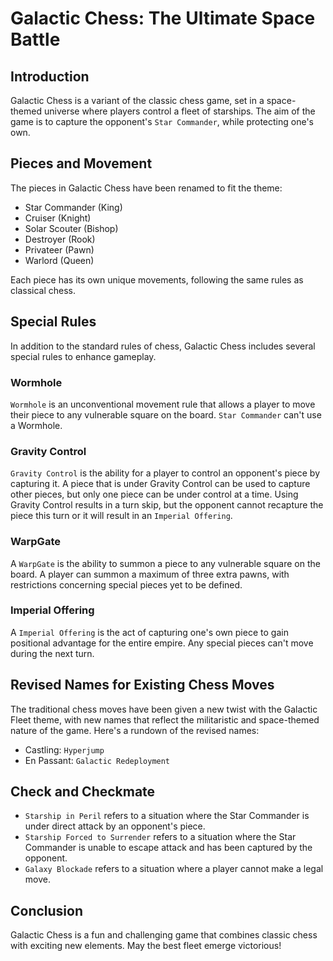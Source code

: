 # Galactic Chess: The Ultimate Space Battle

## Introduction
Galactic Chess is a variant of the classic chess game, set in a space-themed universe where players control a fleet of starships. The aim of the game is to capture the opponent's `Star Commander`, while protecting one's own. 

## Pieces and Movement
The pieces in Galactic Chess have been renamed to fit the theme: 
- Star Commander (King)
- Cruiser (Knight)
- Solar Scouter (Bishop)
- Destroyer (Rook)
- Privateer (Pawn)
- Warlord (Queen)

Each piece has its own unique movements, following the same rules as classical chess.

## Special Rules
In addition to the standard rules of chess, Galactic Chess includes several special rules to enhance gameplay. 

### Wormhole
`Wormhole` is an unconventional movement rule that allows a player to move their piece to any vulnerable square on the board. `Star Commander` can't use a Wormhole.

### Gravity Control
`Gravity Control` is the ability for a player to control an opponent's piece by capturing it. A piece that is under Gravity Control can be used to capture other pieces, but only one piece can be under control at a time. Using Gravity Control results in a turn skip, but the opponent cannot recapture the piece this turn or it will result in an `Imperial Offering`. 

### WarpGate
A `WarpGate` is the ability to summon a piece to any vulnerable square on the board. A player can summon a maximum of three extra pawns, with restrictions concerning special pieces yet to be defined.

### Imperial Offering
A `Imperial Offering` is the act of capturing one's own piece to gain positional advantage for the entire empire. Any special pieces can't move during the next turn.

## Revised Names for Existing Chess Moves
The traditional chess moves have been given a new twist with the Galactic Fleet theme, with new names that reflect the militaristic and space-themed nature of the game. Here's a rundown of the revised names:

- Castling: `Hyperjump`
- En Passant: `Galactic Redeployment`

## Check and Checkmate
- `Starship in Peril` refers to a situation where the Star Commander is under direct attack by an opponent's piece. 
- `Starship Forced to Surrender` refers to a situation where the Star Commander is unable to escape attack and has been captured by the opponent. 
- `Galaxy Blockade` refers to a situation where a player cannot make a legal move.

## Conclusion
Galactic Chess is a fun and challenging game that combines classic chess with exciting new elements. May the best fleet emerge victorious!
